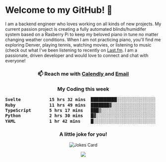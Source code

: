 <h1> Welcome to my GitHub! 👋 </h1>


  I am a backend engineer who loves working on all kinds of new projects. My current passion project is creating a fully automated blinds/humidifer system based on a Rasberry Pi to keep my beloved piano in tune no matter changing weather conditions. When I am not practicing piano, you'll find me exploring Denver, playing tennis, watching movies, or listening to music (check out what I've been listening to recently on [Last.fm](https://www.last.fm/user/mballa000). I am a passionate, driven developer and would love to connect and chat with everyone!

<h3 align = "center"> 📫 Reach me with <a href = "https://calendly.com/msbrandt00/30min"> Calendly </a> and <a href="mailto:msbrandt00@gmail.com">Email</a> 
 </h3>


 
<div align = "center"
[![Anurag's GitHub stats](https://github-readme-stats.vercel.app/api?username=mbrandt00)](https://github.com/anuraghazra/github-readme-stats)
          </div>
<h3 align="center">
  My Coding this week
<!--START_SECTION:waka-->

```txt
Svelte           15 hrs 32 mins  ██████████░░░░░░░░░░░░░░░   40.16 %
Ruby             11 hrs 49 mins  ███████▓░░░░░░░░░░░░░░░░░   30.56 %
TypeScript       5 hrs 17 mins   ███▒░░░░░░░░░░░░░░░░░░░░░   13.68 %
Python           2 hrs 30 mins   █▓░░░░░░░░░░░░░░░░░░░░░░░   06.50 %
YAML             1 hr 42 mins    █░░░░░░░░░░░░░░░░░░░░░░░░   04.40 %
```

<!--END_SECTION:waka-->

### A little joke for you!

![Jokes Card](https://readme-jokes.vercel.app/api?hideBorder)

<a href="https://www.linkedin.com/in/mbrandt00/"><img src="https://img.shields.io/badge/linkedin-%230077B5.svg?&style=for-the-badge&logo=linkedin&logoColor=white" /></a>

